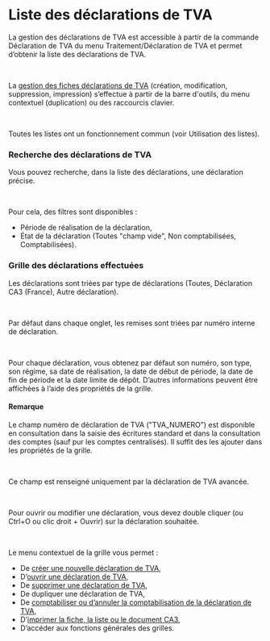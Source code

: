 # Liste des déclarations de TVA



La gestion des déclarations de TVA est accessible à partir de la commande 
 Déclaration de TVA du menu Traitement/Déclaration de TVA et permet d’obtenir 
 la liste des déclarations de TVA.


 


La [gestion des fiches 
 déclarations de TVA](DeclarationTVA.md) (création, modification, suppression, impression) 
 s’effectue à partir de la barre d'outils, du menu contextuel (duplication) 
 ou des raccourcis clavier.


 


Toutes les listes ont un fonctionnement commun (voir Utilisation des 
 listes).


### Recherche des déclarations de TVA


Vous pouvez recherche, dans la liste des déclarations, une déclaration 
 précise.


 


Pour cela, des filtres sont disponibles :


* Période de réalisation 
 de la déclaration,
* État de la déclaration 
 (Toutes "champ vide", Non comptabilisées, Comptabilisées).


### Grille des déclarations effectuées


Les déclarations sont triées par type de déclarations (Toutes, Déclaration 
 CA3 (France), Autre déclaration).


 


Par défaut dans chaque onglet, les remises sont 
 triées par numéro interne de déclaration.


 


Pour chaque déclaration, vous obtenez par défaut son numéro, son type, 
 son régime, sa date de réalisation, la date de début de période, la date 
 de fin de période et la date limite de dépôt. D’autres informations peuvent 
 être affichées à l’aide des propriétés de la grille.


#### Remarque


Le champ numéro de déclaration de TVA ("TVA\_NUMERO") 
 est disponible en consultation dans la saisie des écritures standard et 
 dans la consultation des comptes (sauf pur les comptes centralisés). Il 
 suffit des les ajouter dans les propriétés de la grille.


 


Ce champ est renseigné uniquement par la déclaration de TVA avancée.


 


Pour ouvrir ou modifier une déclaration, vous devez double cliquer (ou 
 Ctrl+O ou clic droit + Ouvrir) sur la déclaration souhaitée.


 


Le menu contextuel de la grille vous permet :


* De [créer 
 une nouvelle déclaration de TVA](DeclarationTVA.md),
* D’[ouvrir 
 une déclaration de TVA](DeclarationTVA.md),
* De [supprimer 
 une déclaration de TVA](SuppressionDeclarationTVA.md),
* De dupliquer une 
 déclaration de TVA,
* De [comptabiliser 
 ou d’annuler la comptabilisation de la déclaration de TVA](ComptabilisationDeclarationTVA.md),
* D’[imprimer 
 la fiche, la liste ou le document CA3](../1/ImpressionDeclarationTVA.md),
* D’accéder aux fonctions 
 générales des grilles.


